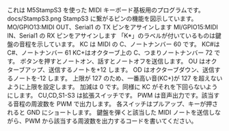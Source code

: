 これは M5StampS3 を使った MIDI キーボード基板用のプログラムです。
docs/StampS3.png
StampS3 に繋がるピンの機能を図示しています。
MO/GPIO13:MIDI OUT、Serial1 の TX ピンをアサインします
MI/GPIO15:MIDI IN、Serial1 の RX ピンをアサインします
「K\*」のラベルが付いているものは鍵盤の音程を示しています。
KC は MIDI の C、ノートナンバー 60 です。
KC#は C#、ノートナンバー 61
KC+はオクターブ上の C、つまりノートナンバー 72 です。
ボタンを押すとノートオン、話すとノートオフを送信します。
OU はオクターブアップ、送信するノートを+12 します。
OD はオクターブダウン、送信するノートを-12 します。
上限が 127 のため、一番高い音(KC+)が 127 を超えないように上限を設定します。
加減は 0 です。同様に KC がそれを下回らないようにします。
CU,CD,S1-S3 は拡張スイッチです。
PWM は音声出力です。該当する音程の周波数を PWM で出力します。
各スイッチはプルアップ、キーが押されると GND にショートします。
鍵盤を弾くと該当した MIDI ノートを送信しながら、PWM から該当する周波数を出力するコードを書いてください。
